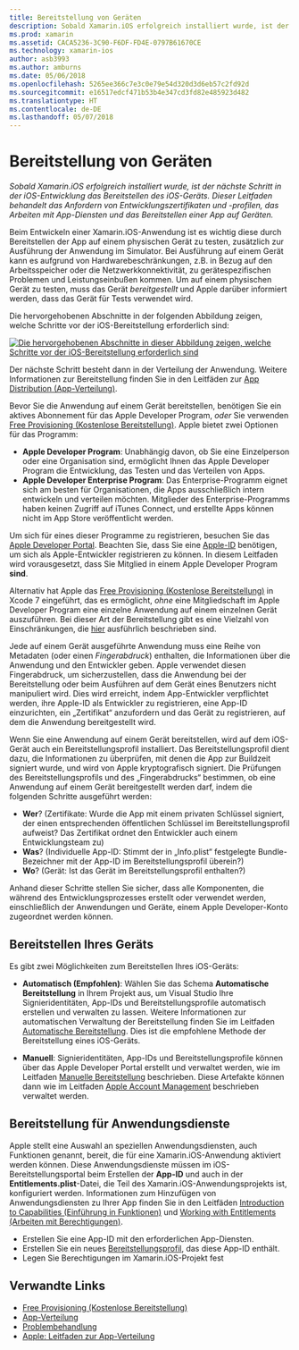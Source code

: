 ```yaml
---
title: Bereitstellung von Geräten
description: Sobald Xamarin.iOS erfolgreich installiert wurde, ist der nächste Schritt in der iOS-Entwicklung das Bereitstellen des iOS-Geräts. Dieser Leitfaden behandelt das Anfordern von Entwicklungszertifikaten und -profilen, das Arbeiten mit App-Diensten und das Bereitstellen einer App auf Geräten.
ms.prod: xamarin
ms.assetid: CACA5236-3C90-F6DF-FD4E-0797B61670CE
ms.technology: xamarin-ios
author: asb3993
ms.author: amburns
ms.date: 05/06/2018
ms.openlocfilehash: 5265ee366c7e3c0e79e54d320d3d6eb57c2fd92d
ms.sourcegitcommit: e16517edcf471b53b4e347cd3fd82e485923d482
ms.translationtype: HT
ms.contentlocale: de-DE
ms.lasthandoff: 05/07/2018
---
```

# <a name="device-provisioning"></a>Bereitstellung von Geräten

_Sobald Xamarin.iOS erfolgreich installiert wurde, ist der nächste Schritt in der iOS-Entwicklung das Bereitstellen des iOS-Geräts. Dieser Leitfaden behandelt das Anfordern von Entwicklungszertifikaten und -profilen, das Arbeiten mit App-Diensten und das Bereitstellen einer App auf Geräten._

Beim Entwickeln einer Xamarin.iOS-Anwendung ist es wichtig diese durch Bereitstellen der App auf einem physischen Gerät zu testen, zusätzlich zur Ausführung der Anwendung im Simulator. Bei Ausführung auf einem Gerät kann es aufgrund von Hardwarebeschränkungen, z.B. in Bezug auf den Arbeitsspeicher oder die Netzwerkkonnektivität, zu gerätespezifischen Problemen und Leistungseinbußen kommen. Um auf einem physischen Gerät zu testen, muss das Gerät *bereitgestellt* und Apple darüber informiert werden, dass das Gerät für Tests verwendet wird.

Die hervorgehobenen Abschnitte in der folgenden Abbildung zeigen, welche Schritte vor der iOS-Bereitstellung erforderlich sind:

[![](images/provisioningdiagram.png "Die hervorgehobenen Abschnitte in dieser Abbildung zeigen, welche Schritte vor der iOS-Bereitstellung erforderlich sind")](images/provisioningdiagram.png#lightbox)

Der nächste Schritt besteht dann in der Verteilung der Anwendung. Weitere Informationen zur Bereitstellung finden Sie in den Leitfäden zur [App Distribution (App-Verteilung)](~/ios/deploy-test/app-distribution/index.md).

Bevor Sie die Anwendung auf einem Gerät bereitstellen, benötigen Sie ein aktives Abonnement für das Apple Developer Program, *oder* Sie verwenden [Free Provisioning (Kostenlose Bereitstellung)](~/ios/get-started/installation/device-provisioning/free-provisioning.md). Apple bietet zwei Optionen für das Programm:

- **Apple Developer Program**: Unabhängig davon, ob Sie eine Einzelperson oder eine Organisation sind, ermöglicht Ihnen das Apple Developer Program die Entwicklung, das Testen und das Verteilen von Apps.
- **Apple Developer Enterprise Program**: Das Enterprise-Programm eignet sich am besten für Organisationen, die Apps ausschließlich intern entwickeln und verteilen möchten. Mitglieder des Enterprise-Programms haben keinen Zugriff auf iTunes Connect, und erstellte Apps können nicht im App Store veröffentlicht werden.


Um sich für eines dieser Programme zu registrieren, besuchen Sie das [Apple Developer Portal](https://developer.apple.com/programs/enroll/). Beachten Sie, dass Sie eine [Apple-ID](https://appleid.apple.com/) benötigen, um sich als Apple-Entwickler registrieren zu können. In diesem Leitfaden wird vorausgesetzt, dass Sie Mitglied in einem Apple Developer Program **sind**.

Alternativ hat Apple das [Free Provisioning (Kostenlose Bereitstellung)](~/ios/get-started/installation/device-provisioning/free-provisioning.md) in Xcode 7 eingeführt, das es ermöglicht, *ohne* eine Mitgliedschaft im Apple Developer Program eine einzelne Anwendung auf einem einzelnen Gerät auszuführen. Bei dieser Art der Bereitstellung gibt es eine Vielzahl von Einschränkungen, die [hier](~/ios/get-started/installation/device-provisioning/free-provisioning.md#limitations) ausführlich beschrieben sind.

Jede auf einem Gerät ausgeführte Anwendung muss eine Reihe von Metadaten (oder einen *Fingerabdruck*) enthalten, die Informationen über die Anwendung und den Entwickler geben. Apple verwendet diesen Fingerabdruck, um sicherzustellen, dass die Anwendung bei der Bereitstellung oder beim Ausführen auf dem Gerät eines Benutzers nicht manipuliert wird. Dies wird erreicht, indem App-Entwickler verpflichtet werden, ihre Apple-ID als Entwickler zu registrieren, eine App-ID einzurichten, ein „Zertifikat“ anzufordern und das Gerät zu registrieren, auf dem die Anwendung bereitgestellt wird.

Wenn Sie eine Anwendung auf einem Gerät bereitstellen, wird auf dem iOS-Gerät auch ein Bereitstellungsprofil installiert. Das Bereitstellungsprofil dient dazu, die Informationen zu überprüfen, mit denen die App zur Buildzeit signiert wurde, und wird von Apple kryptografisch signiert. Die Prüfungen des Bereitstellungsprofils und des „Fingerabdrucks“ bestimmen, ob eine Anwendung auf einem Gerät bereitgestellt werden darf, indem die folgenden Schritte ausgeführt werden:

- **Wer**? (Zertifikate: Wurde die App mit einem privaten Schlüssel signiert, der einen entsprechenden öffentlichen Schlüssel im Bereitstellungsprofil aufweist? Das Zertifikat ordnet den Entwickler auch einem Entwicklungsteam zu)
- **Was**? (Individuelle App-ID: Stimmt der in „Info.plist“ festgelegte Bundle-Bezeichner mit der App-ID im Bereitstellungsprofil überein?)
- **Wo**? (Gerät: Ist das Gerät im Bereitstellungsprofil enthalten?)

Anhand dieser Schritte stellen Sie sicher, dass alle Komponenten, die während des Entwicklungsprozesses erstellt oder verwendet werden, einschließlich der Anwendungen und Geräte, einem Apple Developer-Konto zugeordnet werden können.

<a name="Provisioning_Profile" />

## <a name="provisioning-your-device"></a>Bereitstellen Ihres Geräts

Es gibt zwei Möglichkeiten zum Bereitstellen Ihres iOS-Geräts:

* **Automatisch (Empfohlen)**: Wählen Sie das Schema **Automatische Bereitstellung** in Ihrem Projekt aus, um Visual Studio Ihre Signieridentitäten, App-IDs und Bereitstellungsprofile automatisch erstellen und verwalten zu lassen. Weitere Informationen zur automatischen Verwaltung der Bereitstellung finden Sie im Leitfaden [Automatische Bereitstellung](automatic-provisioning.md). Dies ist die empfohlene Methode der Bereitstellung eines iOS-Geräts.

* **Manuell**: Signieridentitäten, App-IDs und Bereitstellungsprofile können über das Apple Developer Portal erstellt und verwaltet werden, wie im Leitfaden [Manuelle Bereitstellung](manual-provisioning.md) beschrieben. Diese Artefakte können dann wie im Leitfaden [Apple Account Management](~/cross-platform/macios/apple-account-management.md) beschrieben verwaltet werden.


<a name="appservices" />

## <a name="provisioning-for-application-services"></a>Bereitstellung für Anwendungsdienste

Apple stellt eine Auswahl an speziellen Anwendungsdiensten, auch Funktionen genannt, bereit, die für eine Xamarin.iOS-Anwendung aktiviert werden können. Diese Anwendungsdienste müssen im iOS-Bereitstellungsportal beim Erstellen der **App-ID** und auch in der **Entitlements.plist**-Datei, die Teil des Xamarin.iOS-Anwendungsprojekts ist, konfiguriert werden. Informationen zum Hinzufügen von Anwendungsdiensten zu Ihrer App finden Sie in den Leitfäden [Introduction to Capabilities (Einführung in Funktionen)](~/ios/deploy-test/provisioning/capabilities/index.md) und [Working with Entitlements (Arbeiten mit Berechtigungen)](~/ios/deploy-test/provisioning/entitlements.md).

* Erstellen Sie eine App-ID mit den erforderlichen App-Diensten.
* Erstellen Sie ein neues [Bereitstellungsprofil](#Provisioning_Profile), das diese App-ID enthält.
* Legen Sie Berechtigungen im Xamarin.iOS-Projekt fest

## <a name="related-links"></a>Verwandte Links

- [Free Provisioning (Kostenlose Bereitstellung)](~/ios/get-started/installation/device-provisioning/free-provisioning.md)
- [App-Verteilung](~/ios/deploy-test/app-distribution/index.md)
- [Problembehandlung](~/ios/deploy-test/troubleshooting.md)
- [Apple: Leitfaden zur App-Verteilung](https://developer.apple.com/library/ios/documentation/IDEs/Conceptual/AppDistributionGuide/Introduction/Introduction.html)
